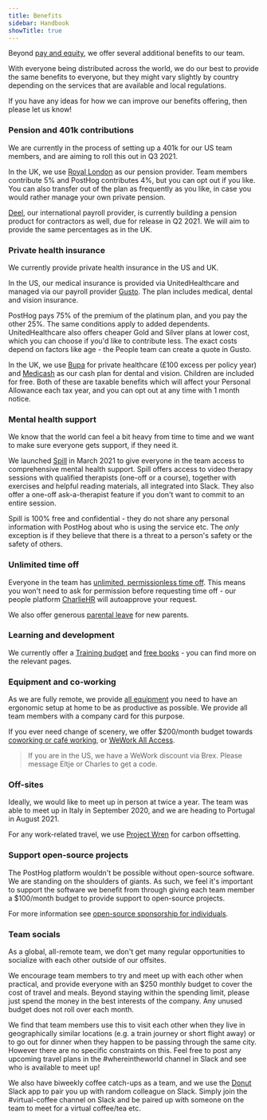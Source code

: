 ```yaml
---
title: Benefits
sidebar: Handbook
showTitle: true
---
```


Beyond [pay and equity](/handbook/people/compensation), we offer several additional benefits to our team.

With everyone being distributed across the world, we do our best to provide the same benefits to everyone, but they might vary slightly by country depending on the services that are available and local regulations. 

If you have any ideas for how we can improve our benefits offering, then please let us know!

### Pension and 401k contributions

We are currently in the process of setting up a 401k for our US team members, and are aiming to roll this out in Q3 2021. 

In the UK, we use [Royal London](https://www.royallondon.com/) as our pension provider. Team members contribute 5% and PostHog contributes 4%, but you can opt out if you like. You can also transfer out of the plan as frequently as you like, in case you would rather manage your own private pension. 

[Deel](https://app.letsdeel.com/), our international payroll provider, is currently building a pension product for contractors as well, due for release in Q2 2021. We will aim to provide the same percentages as in the UK.

### Private health insurance

We currently provide private health insurance in the US and UK. 

In the US, our medical insurance is provided via UnitedHealthcare and managed via our payroll provider [Gusto](https://app.gusto.com/). The plan includes medical, dental and vision insurance. 

PostHog pays 75% of the premium of the platinum plan, and you pay the other 25%. The same conditions apply to added dependents. UnitedHealthcare also offers cheaper Gold and Silver plans at lower cost, which you can choose if you'd like to contribute less. The exact costs depend on factors like age - the People team can create a quote in Gusto. 

In the UK, we use [Bupa](https://www.bupa.co.uk/) for private healthcare (£100 excess per policy year) and [Medicash](https://www.medicash.org/) as our cash plan for dental and vision. Children are included for free. Both of these are taxable benefits which will affect your Personal Allowance each tax year, and you can opt out at any time with 1 month notice. 

### Mental health support

We know that the world can feel a bit heavy from time to time and we want to make sure everyone gets support, if they need it. 

We launched [Spill](https://www.spill.chat/) in March 2021 to give everyone in the team access to comprehensive mental health support. Spill offers access to video therapy sessions with qualified therapists (one-off or a course), together with exercises and helpful reading materials, all integrated into Slack. They also offer a one-off ask-a-therapist feature if you don't want to commit to an entire session.

Spill is 100% free and confidential - they do not share any personal information with PostHog about who is using the service etc. The _only_ exception is if they believe that there is a threat to a person's safety or the safety of others. 

### Unlimited time off

Everyone in the team has [unlimited, permissionless time off](/handbook/people/time-off). This means you won't need to ask for permission before requesting time off - our people platform [CharlieHR](https://posthog.charliehr.com/) will autoapprove your request.  

We also offer generous [parental leave](/handbook/people/time-off#parental-leave) for new parents. 

### Learning and development

We currently offer a [Training budget](/handbook/people/training#training-budget) and [free books](/handbook/people/training#books) - you can find more on the relevant pages.  

### Equipment and co-working

As we are fully remote, we provide [all equipment](/handbook/people/spending-money#equipment) you need to have an ergonomic setup at home to be as productive as possible. We provide all team members with a company card for this purpose.

If you ever need change of scenery, we offer $200/month budget towards [coworking or café working](/handbook/people/spending-money#work-space), or [WeWork All Access](https://www.wework.com/solutions/wework-all-access). 

> If you are in the US, we have a WeWork discount via Brex. Please message Eltje or Charles to get a code. 

### Off-sites 

Ideally, we would like to meet up in person at twice a year. The team was able to meet up in Italy in September 2020, and we are heading to Portugal in August 2021.

For any work-related travel, we use [Project Wren](https://www.wren.co/) for carbon offsetting. 

### Support open-source projects

The PostHog platform wouldn't be possible without open-source software. We are standing on the shoulders of giants. As such, we feel it's important to support the software we benefit from through giving each team member a $100/month budget to provide support to open-source projects.

For more information see [open-source sponsorship for individuals](/handbook/people/spending-money#open-source-sponsorship-for-individuals).

### Team socials

As a global, all-remote team, we don't get many regular opportunities to socialize with each other outside of our offsites.

We encourage team members to try and meet up with each other when practical, and provide everyone with an $250 monthly budget to cover the cost of travel and meals. Beyond staying within the spending limit, please just spend the money in the best interests of the company. Any unused budget does not roll over each month.

We find that team members use this to visit each other when they live in geographically similar locations (e.g. a train journey or short flight away) or to go out for dinner when they happen to be passing through the same city. However there are no specific constraints on this. Feel free to post any upcoming travel plans in the #whereintheworld channel in Slack and see who is available to meet up!

We also have biweekly coffee catch-ups as a team, and we use the [Donut](https://www.donut.com/?ref=slackdirectory) Slack app to pair you up with random colleague on Slack. Simply join the #virtual-coffee channel on Slack and be paired up with someone on the team to meet for a virtual coffee/tea etc. 
